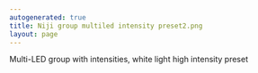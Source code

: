 ```yaml
---
autogenerated: true
title: Niji group multiled intensity preset2.png
layout: page
---
```


Multi-LED group with intensities, white light high intensity preset

